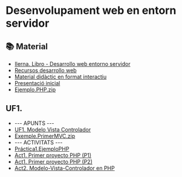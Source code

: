 # Desenvolupament web en entorn servidor

## 📚 Material
- [Ilerna. Libro - Desarrollo web entorno servidor](https://github.com/aiuoki/DAW-2)
- [Recursos desarrollo web](https://github.com/aiuoki/DAW-2)
- [Material didàctic en format interactiu](https://github.com/aiuoki/DAW-2)
- [Presentació inicial](https://github.com/aiuoki/DAW-2)
- [Ejemplo.PHP.zip](https://github.com/aiuoki/DAW-2)

## UF1.
- --- APUNTS ---
- [UF1. Modelo Vista Controlador](https://github.com/aiuoki/DAW-2)
- [Exemple.PrimerMVC.zip](https://github.com/aiuoki/DAW-2)
- --- ACTIVITATS ---
- [Práctica1.EjemploPHP](https://github.com/aiuoki/DAW-2)
- [Act1. Primer proyecto PHP (P1)](https://github.com/aiuoki/DAW-2)
- [Act1. Primer proyecto PHP (P2)](https://github.com/aiuoki/DAW-2)
- [Act2. Modelo-Vista-Controlador en PHP](https://github.com/aiuoki/DAW-2)
